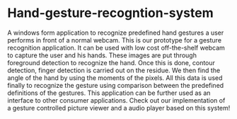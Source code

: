 # Hand-gesture-recogntion-system
A windows form application to recognize predefined hand gestures a user performs in front of a normal webcam.
This is our prototype for a gesture recognition application. It can be used with low cost off-the-shelf webcam to capture the user and his hands. These images are put through foreground detection to recognize the hand. Once this is done, contour detection, finger detection is carried out on the residue. We then find the angle of the hand by using the moments of the pixels. All this data is used finally to recognize the gesture using comparison between the predefined definitions of the gestures. This application can be further used as an interface to other consumer applications. Check out our implementation of a gesture controlled picture viewer and a audio player based on this system!
